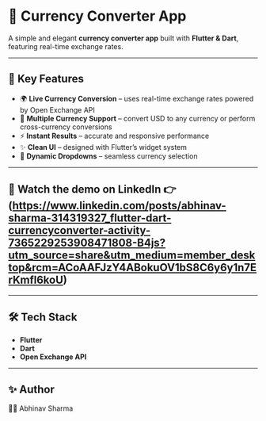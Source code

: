 # 💱 Currency Converter App  

A simple and elegant **currency converter app** built with **Flutter & Dart**, featuring real-time exchange rates.  

---

## 🚀 Key Features  

- 🌍 **Live Currency Conversion** – uses real-time exchange rates powered by Open Exchange API  
- 💱 **Multiple Currency Support** – convert USD to any currency or perform cross-currency conversions  
- ⚡ **Instant Results** – accurate and responsive performance  
- ✨ **Clean UI** – designed with Flutter’s widget system  
- 📲 **Dynamic Dropdowns** – seamless currency selection  

---

## 🎥 Watch the demo on LinkedIn 👉 (https://www.linkedin.com/posts/abhinav-sharma-314319327_flutter-dart-currencyconverter-activity-7365229253908471808-B4js?utm_source=share&utm_medium=member_desktop&rcm=ACoAAFJzY4ABokuOV1bS8C6y6y1n7ErKmfl6koU)

---

## 🛠️ Tech Stack  
- **Flutter**  
- **Dart**  
- **Open Exchange API**  

---

## ✨ Author  
👨‍💻 Abhinav Sharma  

